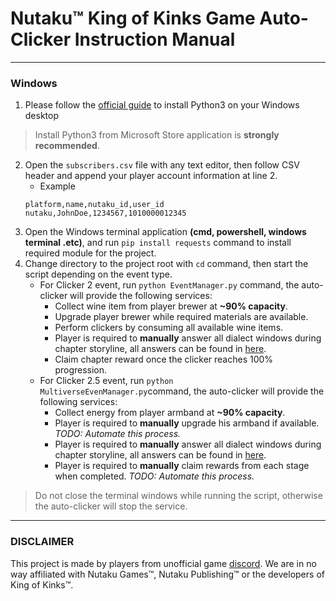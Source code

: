 
# Nutaku™ King of Kinks Game Auto-Clicker Instruction Manual

---

### Windows
1. Please follow the [official guide](https://learn.microsoft.com/en-us/windows/python/beginners#install-python) to install Python3 on your Windows desktop
> Install Python3 from Microsoft Store application is **strongly recommended**.
2. Open the `subscribers.csv` file with any text editor, then follow CSV header and append your player account information at line 2.
    - Example
    ```csv
    platform,name,nutaku_id,user_id
    nutaku,JohnDoe,1234567,1010000012345
    ```
3. Open the Windows terminal application **(cmd, powershell, windows terminal .etc)**, and run `pip install requests` command to install required module for the project.
4. Change directory to the project root with `cd` command, then start the script depending on the event type.
    - For Clicker 2 event, run `python EventManager.py` command, the auto-clicker will provide the following services:
        - Collect wine item from player brewer at **~90% capacity**.
        - Upgrade player brewer while required materials are available.
        - Perform clickers by consuming all available wine items.
        - Player is required to **manually** answer all dialect windows during chapter storyline, all answers can be found in [here](https://kingofkinks.miraheze.org/wiki/EventClicker2).
        - Claim chapter reward once the clicker reaches 100% progression.
    - For Clicker 2.5 event, run `python MultiverseEvenManager.py`command, the auto-clicker will provide the following services:
        - Collect energy from player armband at **~90% capacity**.
        - Player is required to **manually** upgrade his armband if available. *TODO: Automate this process.*
        - Player is required to **manually** answer all dialect windows during chapter storyline, all answers can be found in [here](https://kingofkinks.miraheze.org/wiki/Dating_Event).
        - Player is required to **manually** claim rewards from each stage when completed. *TODO: Automate this process.*
> Do not close the terminal windows while running the script, otherwise the auto-clicker will stop the service.

---

### DISCLAIMER
This project is made by players from unofficial game [discord](https://discord.gg/king-of-kinks). We are in no way affiliated with Nutaku Games™, Nutaku Publishing™ or the developers of King of Kinks™.
